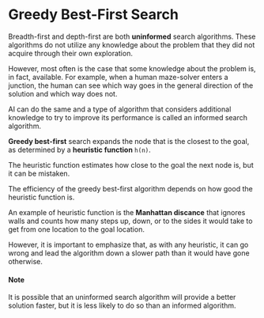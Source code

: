 # Greedy Best-First Search

Breadth-first and depth-first are both **uninformed** search algorithms.
These algorithms do not utilize any knowledge about the problem that they did not acquire through their own exploration.

However, most often is the case that some knowledge about the problem is, in fact, available. For example, when a human maze-solver enters a junction, the human can see which way goes in the general direction of the solution and which way does not.

AI can do the same and a type of algorithm that considers additional knowledge to try to improve its performance is called an informed search algorithm.

**Greedy best-first** search expands the node that is the closest to the goal, as determined by a **heuristic function** `h(n)`.

The heuristic function estimates how close to the goal the next node is, but it can be mistaken.

The efficiency of the greedy best-first algorithm depends on how good the heuristic function is.

An example of heuristic function is the **Manhattan discance** that ignores walls and counts how many steps up, down, or to the sides it would take to get from one location to the goal location.

However, it is important to emphasize that, as with any heuristic, it can go wrong and lead the algorithm down a slower path than it would have gone otherwise.

#### Note
It is possible that an uninformed search algorithm will provide a better solution faster, but it is less likely to do so than an informed algorithm.

